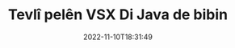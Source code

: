 ---
############################# Static ############################
layout: "auto-gen-merger"
date: 2022-11-10T18:31:49
draft: false
otherformats: mht mhtml odp ods odt one otp ott pdf pps ppsx ppt pptx rtf tex vdx

############################# Head ############################
head_title: "Tevlî pelên VSX bibin bi navgîniya Java & J2SE Documents Merger API"
head_description: "Tevlî gelek pelên VSX li Java-yê bibin bi karanîna API-ya yekkirina belgeyan bi hemî dane, şêwaz û şeklê wekî belgeyên çavkanî."

############################# Header ############################
title: "Tevlî pelên VSX Di Java de bibin"
description: "Bi çend rêzikên koda Java beşdarî VSX bibin."
bg_image: "https://cms.admin.containerize.com/templates/aspose/App_Themes/V3/images/bg/header1.png"
bg_overlay: false
button:
    enable: true
    icon: "fas fa-arrow-down"
    label: "Daxistina Doza Belaş"
    link: "https://downloads.groupdocs.com/merger/java"

############################# SubMenu ############################
submenu:
    enable: true

    left:
        img_alt: "GroupDocs.Merger for Java"
        image: "https://cms.admin.containerize.com/templates/groupdocs/images/product-logos/90x90-noborder/groupdocs-merger-java.png"
        product: "GroupDocs.Merger"
        platform: "Java"

    middle:
        button:

            # button loop
            - link: "https://apireference.groupdocs.com/merger/java"
              text: "Çavkanî API"

            # button loop
            - link: "https://github.com/groupdocs-merger"
              text: "Nimûneyên Kodê"

            # button loop
            - link: "https://products.groupdocs.app/merger/family"
              text: "Demos Bijî"

            # button loop
            - link: "https://purchase.groupdocs.com/pricing/merger/java"
              text: "Pricing"

    right:
        link_download: "https://downloads.groupdocs.com/merger"
        link_learn: "https://docs.groupdocs.com/merger/java"
        link_buy: "https://purchase.groupdocs.com"

############################# About ############################
about:
    enable: true
    title: "Derbarê GroupDocs.Merger for Java API"
    content: |
        [GroupDocs.Merger for Java](/ku/merger/java/) çareseriyek hêsan peyda dike ji bo tevlêbûna gelek PDF, Microsoft Office (Word, Excel, PowerPoint, OneNote), OpenDocument, HTML, wêne û gelek belgeyên din di pelek yekane de di nav sepanên Java de. GroupDocs.Merger dê ji we re gelek hewldan xilas bike, ji ber ku hûn destûr in ku hûn beşdarî belgeyên VSX bibin - ne hewce ye ku nermalava sêyemîn, serîlêdanên sermaseyê an pêvekan saz bikin. Naha ne hewce ye ku hûn wextê xwe winda bikin û bi destan tevlê pelan bibin! Mîsyona GroupDocs ev e ku kalîteya çêtirîn peyda bike û karûbarên pêvajoyên belgeyê hêsan bike.
        
        GroupDocs.Merger API ji bo çareseriyên pargîdanî bijarek rast e ku hewceyê taybetmendiyên tevlîbûna pelan e. Van API-an li ser hemî pergalên xebitandinê û platformên sereke, tevî J2SE 7.0 (1.7), J2SE 8.0 (1.8), Java 10, baş têne piştgirî kirin.

############################# Steps ############################
steps:
    enable: true
    title_left: "Tevlî Gelek VSX Pelên di Java de bibin"
    content_left: |
        [GroupDocs.Merger for Java](/ku/merger/java/) ji pêşdebirên Java re hêsan dike ku bi pêkanîna çend gavên hêsan tevlî gelek pelên VSX bibin.
        
        * Nimûneyek **Merger** biafirînin û riya belgeya çavkaniyê wekî pîvanek çêker derbas bikin.
        * Gazî **Join** ji pola **Merger** bikin û riya belgeya çavkaniyê ya duyemîn derbas bikin.
        * Ji pola **Save** ya **Merger** re telefon bikin da ku belgeya yekbûyî hilînin.

    title_right: "Pêdiviyên Sîstemê"
    content_right: |
        GroupDocs.Merger for Java API li ser hemî platform û pergalên xebitandinê yên sereke têne piştgirî kirin. Berî ku hûn koda jêrîn bicîh bikin, ji kerema xwe pê ewle bibin ku we şertên jêrîn li ser pergala we hatine saz kirin.

        * Pergalên Xebatê: Microsoft Windows, Linux, MacOS
        * Jîngehên Pêşketinê: NetBeans, IntelliJ IDEA, Eclipse
        * Çarçoveyên: J2SE 7.0 (1.7), J2SE 8.0 (1.8), Java 10
        * Guhertoya herî dawî ya GroupDocs.Merger for Java ji [Maven](https://repository.groupdocs.com/webapp/#/artifacts/browse/tree/General/repo/com/groupdocs/groupdocs-merger) dakêşîne
         
    code: |
     {{% merger/additional-styles %}}
     {{< merger/code-merger title="Meriv çawa bi koda nimûneya Java beşdarî pelên VSX dibe">}}

        ```java    
        // Tevlî pelên VSX bibin bi karanîna GroupDocs.Merger ji bo Java API
        // Bi belgeya têketina VSX Yekbûnek yekser
        Merger merger = new Merger("input_1.vsx");

        // Rêbaza tevlêbûnê ya mînaka pola Mergerê bang bikin û riya belgeya çavkaniya duyemîn derbas bikin
        merger.join("input_2.vsx");
    
        // Rêbaza hilanînê ya mînaka pola Mergerê bang bikin da ku belgeya yekbûyî hilînin
        merger.save("merged-file.vsx"); 
        ```
     {{< /merger/code-merger >}}

############################# Demos ############################
demos:
    enable: true
    title: "Demosên Zindî - Serlêdana Serhêl ji bo Tevlêbûna Belgeyan"
    content: |
       Bi seredana malpera [GroupDocs.Merger Live Demos](https://products.groupdocs.app/merger/vsx) aniha beşdarî zêdetirî yek pelên VSX bibin.
       Demoya zindî xwedî feydeyên jêrîn e.
        
############################# About Formats ############################
about_formats:
    enable: true

############################# More Formats ############################
more_formats:
    enable: true
    title: "Tevlî Formên Belgeya Din"
    content: |
        Java ji bo formatên pelan û wêneyan API-ya yekbûnê belge dike. Wekî ku li jêr hatî destnîşan kirin, hin formên belgeyên populer bi hev re bibin.

############################# Back to top ###############################
back_to_top:
    enable: true
---
